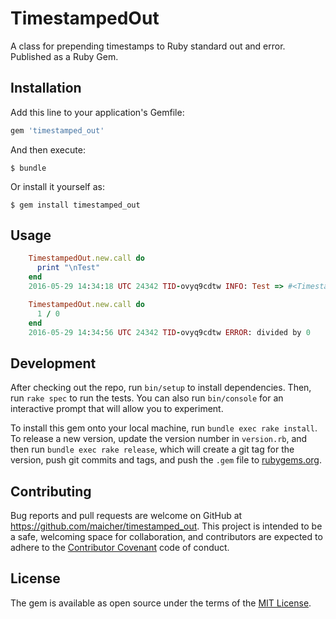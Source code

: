 # TimestampedOut

A class for prepending timestamps to Ruby standard out and error. Published as a Ruby Gem.

## Installation

Add this line to your application's Gemfile:

```ruby
gem 'timestamped_out'
```

And then execute:

    $ bundle

Or install it yourself as:

    $ gem install timestamped_out

## Usage

```ruby
    TimestampedOut.new.call do
      print "\nTest"
    end
    2016-05-29 14:34:18 UTC 24342 TID-ovyq9cdtw INFO: Test => #<TimestampedOut:0x007fb6ca83e4a0>
```

```ruby
    TimestampedOut.new.call do
      1 / 0
    end
    2016-05-29 14:34:56 UTC 24342 TID-ovyq9cdtw ERROR: divided by 0
```

## Development

After checking out the repo, run `bin/setup` to install dependencies. Then, run `rake spec` to run the tests. You can also run `bin/console` for an interactive prompt that will allow you to experiment.

To install this gem onto your local machine, run `bundle exec rake install`. To release a new version, update the version number in `version.rb`, and then run `bundle exec rake release`, which will create a git tag for the version, push git commits and tags, and push the `.gem` file to [rubygems.org](https://rubygems.org).

## Contributing

Bug reports and pull requests are welcome on GitHub at https://github.com/maicher/timestamped_out. This project is intended to be a safe, welcoming space for collaboration, and contributors are expected to adhere to the [Contributor Covenant](http://contributor-covenant.org) code of conduct.


## License

The gem is available as open source under the terms of the [MIT License](http://opensource.org/licenses/MIT).

